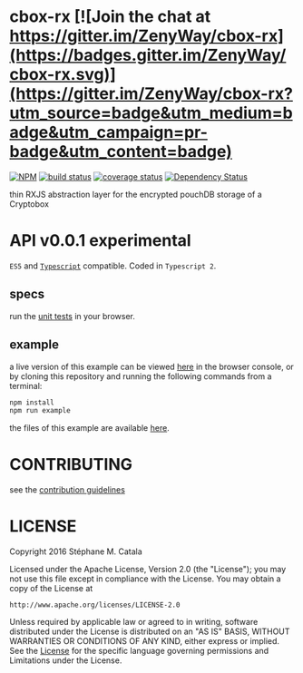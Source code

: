 # cbox-rx [![Join the chat at https://gitter.im/ZenyWay/cbox-rx](https://badges.gitter.im/ZenyWay/cbox-rx.svg)](https://gitter.im/ZenyWay/cbox-rx?utm_source=badge&utm_medium=badge&utm_campaign=pr-badge&utm_content=badge)
[![NPM](https://nodei.co/npm/cbox-rx.png?compact=true)](https://nodei.co/npm/cbox-rx/)
[![build status](https://travis-ci.org/ZenyWay/cbox-rx.svg?branch=master)](https://travis-ci.org/ZenyWay/cbox-rx)
[![coverage status](https://coveralls.io/repos/github/ZenyWay/cbox-rx/badge.svg?branch=master)](https://coveralls.io/github/ZenyWay/cbox-rx)
[![Dependency Status](https://gemnasium.com/badges/github.com/ZenyWay/cbox-rx.svg)](https://gemnasium.com/github.com/ZenyWay/cbox-rx)

thin RXJS abstraction layer for the encrypted pouchDB storage of a Cryptobox

# <a name="api"></a> API v0.0.1 experimental
`ES5` and [`Typescript`](http://www.typescriptlang.org/) compatible.
Coded in `Typescript 2`.

## specs
run the [unit tests](https://cdn.rawgit.com/ZenyWay/cbox-rx/master/spec/web/index.html)
in your browser.

## example
a live version of this example can be viewed [here](https://cdn.rawgit.com/ZenyWay/cbox-rx/master/spec/example/index.html)
in the browser console,
or by cloning this repository and running the following commands from a terminal:
```bash
npm install
npm run example
```
the files of this example are available [here](./spec/example).

# <a name="contributing"></a> CONTRIBUTING
see the [contribution guidelines](./CONTRIBUTING.md)

# <a name="license"></a> LICENSE
Copyright 2016 Stéphane M. Catala

Licensed under the Apache License, Version 2.0 (the "License");
you may not use this file except in compliance with the License.
You may obtain a copy of the License at

    http://www.apache.org/licenses/LICENSE-2.0

Unless required by applicable law or agreed to in writing, software
distributed under the License is distributed on an "AS IS" BASIS,
WITHOUT WARRANTIES OR CONDITIONS OF ANY KIND, either express or implied.
See the [License](./LICENSE) for the specific language governing permissions and
Limitations under the License.

